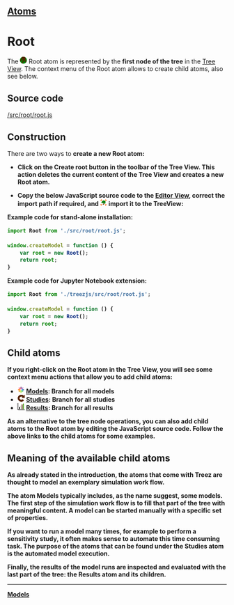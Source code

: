 [Atoms](../atoms.md)
----

# Root

The <img src="../../icons/root.png"> Root atom is represented by the **first node of the tree** in the [Tree View](../views/treeView.md). The context menu of the Root atom allows to create child atoms, also see below. 

## Source code

[/src/root/root.js](../../src/root/root.js)

## Construction

There are two ways to <b>create a new Root atom: 

* Click on the  **Create root** button in the toolbar of the Tree View. This action deletes the current content of the Tree View and creates a new Root atom.

* Copy the below JavaScript source code to the [Editor View](../views/editorView.md), correct the import path if required, and <img src="../../icons/toTree.png"> import it to the TreeView: 

Example code for stand-alone installation:
```javascript
import Root from './src/root/root.js';

window.createModel = function () {
    var root = new Root();
    return root;
}
```

Example code for Jupyter Notebook extension:
```javascript
import Root from './treezjs/src/root/root.js';

window.createModel = function () {
    var root = new Root();
    return root;
}
```

## Child atoms

If you right-click on the Root atom in the Tree View, you will see some **context menu actions** that allow you to **add child atoms**: 

* ![Models](../../icons/models.png) [Models](./model/models.md): Branch for all models
* ![Studies](../../icons/studies.png) [Studies](./study/studies.md): Branch for all studies
* ![Results](../../icons/results.png) [Results](./result/results.md): Branch for all results 

As an alternative to the tree node operations, you can also add child atoms to the Root atom by editing the JavaScript source code. Follow the above links to the child atoms for some examples.

## Meaning of the available child atoms

As already stated in the introduction, the **atoms** that come with Treez are thought to model an exemplary **simulation work flow**. 

The atom **Models** typically includes, as the name suggest, some models. The **first step of the simulation work flow** is to fill that part of the tree with meaningful content. A model can be **started manually** with a specific **set of properties**.

If you want to **run a model many times**, for example to perform a **sensitivity study**, it often makes sense to 
automate this time consuming task. The purpose of the atoms that can be found under the **Studies** atom is the automated model execution. 

Finally, the results of the model runs are **inspected** and **evaluated** with the last part of the tree: the **Results** atom and its children.    

----
[Models](./model/models.md)
